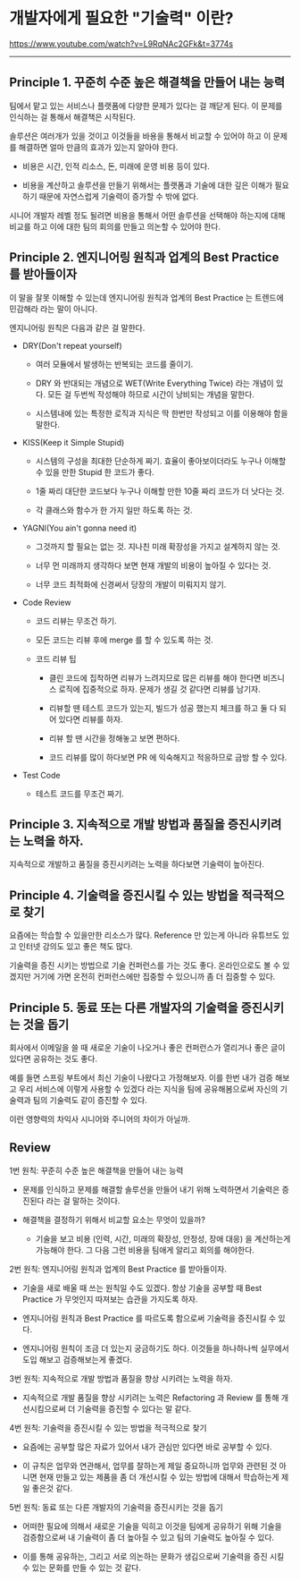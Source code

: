 # 개발자에게 필요한 "기술력" 이란? 

https://www.youtube.com/watch?v=L9RqNAc2GFk&t=3774s

***

## Principle 1. 꾸준히 수준 높은 해결책을 만들어 내는 능력 

팀에서 맡고 있는 서비스나 플랫폼에 다양한 문제가 있다는 걸 깨닫게 된다. 이 문제를 인식하는 걸 통해서 해결책은 시작된다.   

솔루션은 여러개가 있을 것이고 이것들을 바용을 통해서 비교할 수 있어야 하고 이 문제를 해결하면 얼마 만큼의 효과가 있는지 알아야 한다.  

- 비용은 시간, 인적 리소스, 돈, 미래에 운영 비용 등이 있다.    

- 비용을 계산하고 솔루션을 만들기 위해서는 플랫폼과 기술에 대한 깊은 이해가 필요하기 때문에 자연스럽게 기술력이 증가할 수 밖에 없다. 

시니어 개발자 레벨 정도 될려면 비용을 통해서 어떤 솔루션을 선택해야 하는지에 대해 비교를 하고 이에 대한 팀의 회의를 만들고 의논할 수 있어야 한다.  

## Principle 2. 엔지니어링 원칙과 업계의 Best Practice 를 받아들이자

이 말을 잘못 이해할 수 있는데 엔지니어링 원칙과 업계의 Best Practice 는 트렌드에 민감해라 라는 말이 아니다. 

엔지니어링 원칙은 다음과 같은 걸 말한다.

- DRY(Don't repeat yourself) 

  - 여러 모듈에서 발생하는 반복되는 코드를 줄이기. 
  
  - DRY 와 반대되는 개념으로 WET(Write Everything Twice) 라는 개념이 있다. 모든 걸 두번씩 작성해야 하므로
  시간이 낭비되는 개념을 말한다. 
  
  - 시스템내에 있는 특정한 로직과 지식은 딱 한번만 작성되고 이를 이용해야 함을 말한다. 
  
- KISS(Keep it Simple Stupid)

  - 시스템의 구성을 최대한 단순하게 짜기. 효율이 좋아보이더라도 누구나 이해할 수 있을 만한 Stupid 한 코드가 좋다.
  
  - 1줄 짜리 대단한 코드보다 누구나 이해할 만한 10줄 짜리 코드가 더 낫다는 것. 
  
  - 각 클래스와 함수가 한 가지 일만 하도록 하는 것.

- YAGNI(You ain't gonna need it) 

  - 그것까지 할 필요는 없는 것. 지나친 미래 확장성을 가지고 설계하지 않는 것. 
  
  - 너무 먼 미래까지 생각하다 보면 현재 개발의 비용이 높아질 수 있다는 것. 
  
  - 너무 코드 최적화에 신경써서 당장의 개발이 미뤄지지 않기. 
  
- Code Review 

  - 코드 리뷰는 무조건 하기. 
  
  - 모든 코드는 리뷰 후에 merge 를 할 수 있도록 하는 것.
  
  - 코드 리뷰 팁 
  
    - 클린 코드에 집착하면 리뷰가 느려지므로 많은 리뷰를 해야 한다면 비즈니스 로직에 집중적으로 하자. 문제가 생길 것 같다면 리뷰를 남기자. 
  
    - 리뷰할 땐 테스트 코드가 있는지, 빌드가 성공 했는지 체크를 하고 둘 다 되어 있다면 리뷰를 하자.
    
    - 리뷰 할 땐 시간을 정해놓고 보면 편하다.        
    
    - 코드 리뷰를 많이 하다보면 PR 에 익숙해지고 적응하므로 금방 할 수 있다. 
  
- Test Code 

  - 테스트 코드를 무조건 짜기. 
 

## Principle 3. 지속적으로 개발 방법과 품질을 증진시키려는 노력을 하자. 

지속적으로 개발하고 품질을 증진시키려는 노력을 하다보면 기술력이 높아진다. 

## Principle 4. 기술력을 증진시킬 수 있는 방법을 적극적으로 찾기

요즘에는 학습할 수 있을만한 리소스가 많다. Reference 만 있는게 아니라 유튜브도 있고 인터넷 강의도 있고 좋은 책도 많다. 

기술력을 증진 시키는 방법으로 기술 컨퍼런스를 가는 것도 좋다. 온라인으로도 볼 수 있겠지만 거기에 가면 온전히 컨퍼런스에만 집중할 수 있으니까 좀 더 집중할 수 있다. 

## Principle 5. 동료 또는 다른 개발자의 기술력을 증진시키는 것을 돕기 

회사에서 이메일을 쓸 때 새로운 기술이 나오거나 좋은 컨퍼런스가 열리거나 좋은 글이 있다면 공유하는 것도 좋다.

예를 들면 스프링 부트에서 최신 기술이 나왔다고 가정해보자. 이를 한번 내가 검증 해보고 우리 서비스에 이렇게 사용할 수 있겠다 라는 지식을 팀에 공유해봄으로써 자신의 기술력과 팀의 기술력도 같이 증진할 수 있다.    

이런 영향력의 차익사 시니어와 주니어의 차이가 아닐까. 

## Review 

1번 원칙: 꾸준히 수준 높은 해결책을 만들어 내는 능력

- 문제를 인식하고 문제를 해결할 솔루션을 만들어 내기 위해 노력하면서 기술력은 증진된다 라는 걸 말하는 것이다. 

- 해결책을 결정하기 위해서 비교할 요소는 무엇이 있을까? 

  - 기술을 보고 비용 (인력, 시간, 미래의 확장성, 안정성, 장애 대응) 을 계산하는게 가능해야 한다. 그 다음 그런 비용을 팀애게 알리고 회의를 해야한다. 
  
2번 원칙: 엔지니어링 원칙과 업계의 Best Practice 를 받아들이자.

- 기술을 새로 배울 때 쓰는 원칙일 수도 있겠다. 항상 기술을 공부할 때 Best Practice 가 무엇인지 따져보는 습관을 가지도록 하자.  

- 엔지니어링 원칙과 Best Practice 를 따르도록 함으로써 기술력을 증진시킬 수 있다.  

- 엔지니어링 원칙이 조금 더 있는지 궁금하기도 하다. 이것들을 하나하나씩 실무에서 도입 해보고 검증해보는게 좋겠다.  

3번 원칙: 지속적으로 개발 방법과 품질을 향상 시키려는 노력을 하자. 

- 지속적으로 개발 품질을 향상 시키려는 노력은 Refactoring 과 Review 를 통해 개선시킴으로써 더 기술력을 증진할 수 있다는 말 같다. 

4번 원칙: 기술력을 증진시킬 수 있는 방법을 적극적으로 찾기 

- 요즘에는 공부할 많은 자료가 있어서 내가 관심만 있다면 바로 공부할 수 있다. 

- 이 규칙은 업무와 연관해서, 업무를 잘하는게 제일 중요하니까 업무와 관련된 것 아니면 현재 만들고 있는 제품을 좀 더 개선시킬 수 있는 방법에 대해서 학습하는게 제일 좋은것 같다. 

5번 원칙: 동료 또는 다른 개발자의 기술력을 증진시키는 것을 돕기 

- 어떠한 필요에 의해서 새로운 기술을 익히고 이것을 팀에게 공유하기 위해 기술을 검증함으로써 내 기술력이 좀 더 높아질 수 있고 팀의 기술력도 높아질 수 있다.

- 이를 통해 공유하는, 그리고 서로 의논하는 문화가 생김으로써 기술력을 증진 시킬 수 있는 문화를 만들 수 있는 것 같다. 
  
   